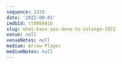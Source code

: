```yaml
---
sequence: 1310
date: '2022-08-01'
imdbId: tt0068416
slug: what-have-you-done-to-solange-1972
venue: null
venueNotes: null
medium: Arrow Player
mediumNotes: null
---
```


